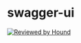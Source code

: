 # swagger-ui

[![Reviewed by Hound](https://img.shields.io/badge/Reviewed_by-Hound-8E64B0.svg)](https://houndci.com)
